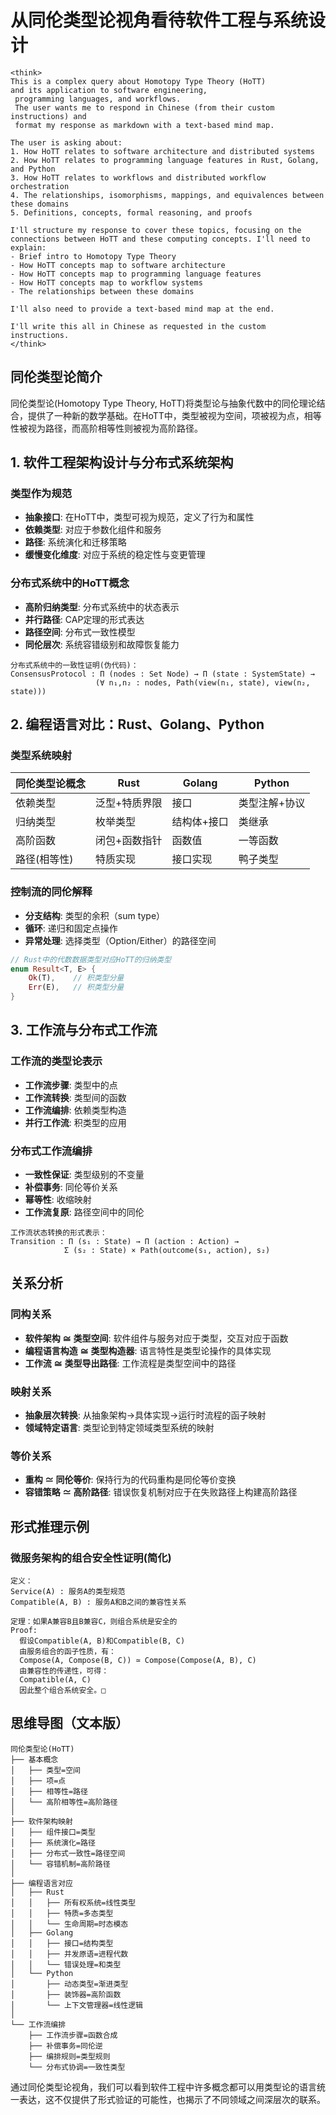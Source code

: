 # 从同伦类型论视角看待软件工程与系统设计

```text
<think>
This is a complex query about Homotopy Type Theory (HoTT) 
and its application to software engineering,
 programming languages, and workflows. 
 The user wants me to respond in Chinese (from their custom instructions) and 
 format my response as markdown with a text-based mind map.

The user is asking about:
1. How HoTT relates to software architecture and distributed systems
2. How HoTT relates to programming language features in Rust, Golang, and Python
3. How HoTT relates to workflows and distributed workflow orchestration
4. The relationships, isomorphisms, mappings, and equivalences between these domains
5. Definitions, concepts, formal reasoning, and proofs

I'll structure my response to cover these topics, focusing on the connections between HoTT and these computing concepts. I'll need to explain:
- Brief intro to Homotopy Type Theory
- How HoTT concepts map to software architecture
- How HoTT concepts map to programming language features
- How HoTT concepts map to workflow systems
- The relationships between these domains

I'll also need to provide a text-based mind map at the end.

I'll write this all in Chinese as requested in the custom instructions.
</think>
```

## 同伦类型论简介

同伦类型论(Homotopy Type Theory, HoTT)将类型论与抽象代数中的同伦理论结合，提供了一种新的数学基础。在HoTT中，类型被视为空间，项被视为点，相等性被视为路径，而高阶相等性则被视为高阶路径。

## 1. 软件工程架构设计与分布式系统架构

### 类型作为规范

- **抽象接口**: 在HoTT中，类型可视为规范，定义了行为和属性
- **依赖类型**: 对应于参数化组件和服务
- **路径**: 系统演化和迁移策略
- **缓慢变化维度**: 对应于系统的稳定性与变更管理

### 分布式系统中的HoTT概念

- **高阶归纳类型**: 分布式系统中的状态表示
- **并行路径**: CAP定理的形式表达
- **路径空间**: 分布式一致性模型
- **同伦层次**: 系统容错级别和故障恢复能力

```text
分布式系统中的一致性证明(伪代码)：
ConsensusProtocol : Π (nodes : Set Node) → Π (state : SystemState) → 
                   (∀ n₁,n₂ : nodes, Path(view(n₁, state), view(n₂, state)))
```

## 2. 编程语言对比：Rust、Golang、Python

### 类型系统映射

| 同伦类型论概念 | Rust | Golang | Python |
|--------------|------|--------|--------|
| 依赖类型 | 泛型+特质界限 | 接口 | 类型注解+协议 |
| 归纳类型 | 枚举类型 | 结构体+接口 | 类继承 |
| 高阶函数 | 闭包+函数指针 | 函数值 | 一等函数 |
| 路径(相等性) | 特质实现 | 接口实现 | 鸭子类型 |

### 控制流的同伦解释

- **分支结构**: 类型的余积（sum type）
- **循环**: 递归和固定点操作
- **异常处理**: 选择类型（Option/Either）的路径空间

```rust
// Rust中的代数数据类型对应HoTT的归纳类型
enum Result<T, E> {
    Ok(T),    // 积类型分量
    Err(E),   // 积类型分量
}
```

## 3. 工作流与分布式工作流

### 工作流的类型论表示

- **工作流步骤**: 类型中的点
- **工作流转换**: 类型间的函数
- **工作流编排**: 依赖类型构造
- **并行工作流**: 积类型的应用

### 分布式工作流编排

- **一致性保证**: 类型级别的不变量
- **补偿事务**: 同伦等价关系
- **幂等性**: 收缩映射
- **工作流复原**: 路径空间中的同伦

```text
工作流状态转换的形式表示：
Transition : Π (s₁ : State) → Π (action : Action) → 
            Σ (s₂ : State) × Path(outcome(s₁, action), s₂)
```

## 关系分析

### 同构关系

- **软件架构 ≅ 类型空间**: 软件组件与服务对应于类型，交互对应于函数
- **编程语言构造 ≅ 类型构造器**: 语言特性是类型论操作的具体实现
- **工作流 ≅ 类型导出路径**: 工作流程是类型空间中的路径

### 映射关系

- **抽象层次转换**: 从抽象架构→具体实现→运行时流程的函子映射
- **领域特定语言**: 类型论到特定领域类型系统的映射

### 等价关系

- **重构 ≃ 同伦等价**: 保持行为的代码重构是同伦等价变换
- **容错策略 ≃ 高阶路径**: 错误恢复机制对应于在失败路径上构建高阶路径

## 形式推理示例

### 微服务架构的组合安全性证明(简化)

```text
定义：
Service(A) : 服务A的类型规范
Compatible(A, B) : 服务A和B之间的兼容性关系

定理：如果A兼容B且B兼容C，则组合系统是安全的
Proof:
  假设Compatible(A, B)和Compatible(B, C)
  由服务组合的函子性质，有：
  Compose(A, Compose(B, C)) ≃ Compose(Compose(A, B), C)
  由兼容性的传递性，可得：
  Compatible(A, C)
  因此整个组合系统安全。□
```

## 思维导图（文本版）

```text
同伦类型论(HoTT)
├── 基本概念
│   ├── 类型=空间
│   ├── 项=点
│   ├── 相等性=路径
│   └── 高阶相等性=高阶路径
│
├── 软件架构映射
│   ├── 组件接口=类型
│   ├── 系统演化=路径
│   ├── 分布式一致性=路径空间
│   └── 容错机制=高阶路径
│
├── 编程语言对应
│   ├── Rust
│   │   ├── 所有权系统=线性类型
│   │   ├── 特质=多态类型
│   │   └── 生命周期=时态模态
│   ├── Golang
│   │   ├── 接口=结构类型
│   │   ├── 并发原语=进程代数
│   │   └── 错误处理=和类型
│   └── Python
│       ├── 动态类型=渐进类型
│       ├── 装饰器=高阶函数
│       └── 上下文管理器=线性逻辑
│
└── 工作流编排
    ├── 工作流步骤=函数合成
    ├── 补偿事务=同伦逆
    ├── 编排规则=类型规则
    └── 分布式协调=一致性类型
```

通过同伦类型论视角，我们可以看到软件工程中许多概念都可以用类型论的语言统一表达，这不仅提供了形式验证的可能性，也揭示了不同领域之间深层次的联系。
